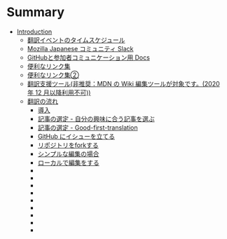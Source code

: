 # Summary

* [Introduction](README.md)
  * [翻訳イベントのタイムスケジュール](time-schedule.md)
  * [Mozilla Japanese コミュニティ  Slack](community-slack.md)
  * [GitHubと参加者コミュニケーション用 Docs](communication.md)
  * [便利なリンク集](link-1.md)
  * [便利なリンク集②](link-2.md)
  * [翻訳支援ツール(非推奨：MDN の Wiki 編集ツールが対象です。(2020 年 12 月以降利用不可))](deprecated-tools.md)
  * [翻訳の流れ](translation-flow.md)
    * [導入](translation-introduction.md)
    * [記事の選定  - 自分の興味に合う記事を選ぶ](select-articles-1.md)
    * [記事の選定 - Good-first-translation](select-articles-2.md)
    * [GitHub にイシューを立てる](git-issue.md)
    * [リポジトリをforkする](repository-fork.md)
    * [シンプルな編集の場合](simple-edits.md)
    * [ローカルで編集をする](local-edits.md)
    * [](xxxx.md)
    * [](xxxx.md)
    * [](xxxx.md)
    * [](xxxx.md)
    * [](xxxx.md)
    * [](xxxx.md)
    * [](xxxx.md)
    * [](xxxx.md)
    * [](xxxx.md)
